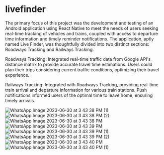# livefinder
The primary focus of this project was the development and testing of an Android application using React Native to meet the needs of users seeking real-time tracking of vehicles and trains, coupled with access to departure time information and timely reminder notifications. The application, aptly named Live Finder, was thoughtfully divided into two distinct sections: Roadways Tracking and Railways Tracking. 

Roadways Tracking: Integrated real-time traffic data from Google API's distance matrix to provide accurate travel time estimations. Users could plan their trips considering current traffic conditions, optimizing their travel experience.

Railways Tracking: Integrated with Roadways Tracking, providing real-time train arrival and departure information for various train stations. Push notifications informed users of the optimal time to leave home, ensuring timely arrivals.

![WhatsApp Image 2023-06-30 at 3 43 38 PM (1)](https://github.com/MANYAJAIN195/livefinder/assets/71972339/c042fee8-a836-495c-8b4b-22eedd62304c)
![WhatsApp Image 2023-06-30 at 3 43 38 PM (2)](https://github.com/MANYAJAIN195/livefinder/assets/71972339/92be6cd9-f8cd-493d-b351-ea2aa7188bf8)
![WhatsApp Image 2023-06-30 at 3 43 38 PM](https://github.com/MANYAJAIN195/livefinder/assets/71972339/31295fcc-61e3-4fd9-bd7b-fd951f6bbabc)
![WhatsApp Image 2023-06-30 at 3 43 39 PM](https://github.com/MANYAJAIN195/livefinder/assets/71972339/569adc96-47a2-4c86-94eb-d311bf4aa05c)
![WhatsApp Image 2023-06-30 at 3 43 39 PM (1)](https://github.com/MANYAJAIN195/livefinder/assets/71972339/14c1df5a-f27d-4ba2-a90b-105a65d10725)
![WhatsApp Image 2023-06-30 at 3 43 39 PM (2)](https://github.com/MANYAJAIN195/livefinder/assets/71972339/9abb2f94-be4d-4150-9e4f-b3d04d563d1f)
![WhatsApp Image 2023-06-30 at 3 43 40 PM](https://github.com/MANYAJAIN195/livefinder/assets/71972339/c4afa71a-03e1-43df-a607-29cf478c289d)
![WhatsApp Image 2023-06-30 at 3 43 40 PM (1)](https://github.com/MANYAJAIN195/livefinder/assets/71972339/fa3dd53d-e1f0-4304-9736-4abcd3dbd7c5)
